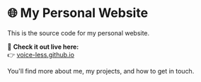 # 🌐 My Personal Website

This is the source code for my personal website.

🔗 **Check it out live here:**  
👉 [voice-less.github.io](https://voice-less.github.io)

You'll find more about me, my projects, and how to get in touch.
